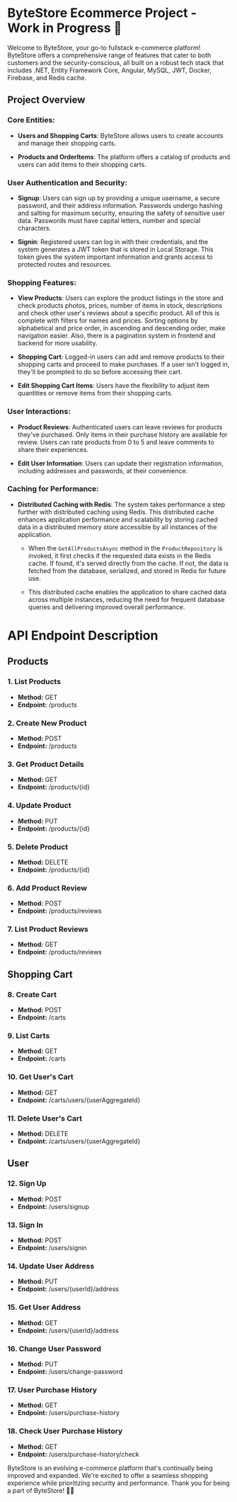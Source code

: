 # ByteStore Ecommerce Project - Work in Progress 🤑

Welcome to ByteStore, your go-to fullstack e-commerce platform! ByteStore offers a comprehensive range of features that cater to both customers and the security-conscious, all built on a robust tech stack that includes .NET, Entity Framework Core, Angular, MySQL, JWT, Docker, Firebase, and Redis cache.

## Project Overview

### Core Entities:

- **Users and Shopping Carts**: ByteStore allows users to create accounts and manage their shopping carts.

- **Products and OrderItems**: The platform offers a catalog of products and users can add items to their shopping carts.

### User Authentication and Security:

- **Signup**: Users can sign up by providing a unique username, a secure password, and their address information. Passwords undergo hashing and salting for maximum security, ensuring the safety of sensitive user data. Passwords must have capital letters, number and special characters.

- **Signin**: Registered users can log in with their credentials, and the system generates a JWT token that is stored in Local Storage. This token gives the system important information and grants access to protected routes and resources.

### Shopping Features:

- **View Products**: Users can explore the product listings in the store and check products photos, prices, number of items in stock, descriptions and check other user's reviews about a specific product. All of this is complete with filters for names and prices. Sorting options by alphabetical and price order, in ascending and descending order, make navigation easier. Also, there is a pagination system in frontend and backend for more usability.

- **Shopping Cart**: Logged-in users can add and remove products to their shopping carts and proceed to make purchases. If a user isn't logged in, they'll be prompted to do so before accessing their cart.

- **Edit Shopping Cart Items**: Users have the flexibility to adjust item quantities or remove items from their shopping carts.

### User Interactions:

- **Product Reviews**: Authenticated users can leave reviews for products they've purchased. Only items in their purchase history are available for review. Users can rate products from 0 to 5 and leave comments to share their experiences.

- **Edit User Information**: Users can update their registration information, including addresses and passwords, at their convenience.

### Caching for Performance:

- **Distributed Caching with Redis**: The system takes performance a step further with distributed caching using Redis. This distributed cache enhances application performance and scalability by storing cached data in a distributed memory store accessible by all instances of the application.

    - When the `GetAllProductsAsync` method in the `ProductRepository` is invoked, it first checks if the requested data exists in the Redis cache. If found, it's served directly from the cache. If not, the data is fetched from the database, serialized, and stored in Redis for future use.

    - This distributed cache enables the application to share cached data across multiple instances, reducing the need for frequent database queries and delivering improved overall performance.

# API Endpoint Description

## Products

### 1. List Products
- **Method:** GET
- **Endpoint:** /products

### 2. Create New Product
- **Method:** POST
- **Endpoint:** /products

### 3. Get Product Details
- **Method:** GET
- **Endpoint:** /products/{id}

### 4. Update Product
- **Method:** PUT
- **Endpoint:** /products/{id}

### 5. Delete Product
- **Method:** DELETE
- **Endpoint:** /products/{id}

### 6. Add Product Review
- **Method:** POST
- **Endpoint:** /products/reviews

### 7. List Product Reviews
- **Method:** GET
- **Endpoint:** /products/reviews

## Shopping Cart

### 8. Create Cart
- **Method:** POST
- **Endpoint:** /carts

### 9. List Carts
- **Method:** GET
- **Endpoint:** /carts

### 10. Get User's Cart
- **Method:** GET
- **Endpoint:** /carts/users/{userAggregateId}

### 11. Delete User's Cart
- **Method:** DELETE
- **Endpoint:** /carts/users/{userAggregateId}

## User

### 12. Sign Up
- **Method:** POST
- **Endpoint:** /users/signup

### 13. Sign In
- **Method:** POST
- **Endpoint:** /users/signin

### 14. Update User Address
- **Method:** PUT
- **Endpoint:** /users/{userId}/address

### 15. Get User Address
- **Method:** GET
- **Endpoint:** /users/{userId}/address

### 16. Change User Password
- **Method:** PUT
- **Endpoint:** /users/change-password

### 17. User Purchase History
- **Method:** GET
- **Endpoint:** /users/purchase-history

### 18. Check User Purchase History
- **Method:** GET
- **Endpoint:** /users/purchase-history/check


ByteStore is an evolving e-commerce platform that's continually being improved and expanded. We're excited to offer a seamless shopping experience while prioritizing security and performance. Thank you for being a part of ByteStore! 🛒🚀
